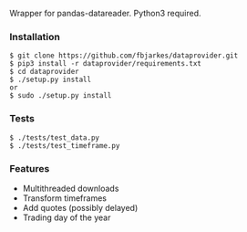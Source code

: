 Wrapper for pandas-datareader. Python3 required.

### Installation
```
$ git clone https://github.com/fbjarkes/dataprovider.git
$ pip3 install -r dataprovider/requirements.txt
$ cd dataprovider 
$ ./setup.py install
or
$ sudo ./setup.py install
```

### Tests
```
$ ./tests/test_data.py
$ ./tests/test_timeframe.py
```

### Features
* Multithreaded downloads
* Transform timeframes
* Add quotes (possibly delayed)  
* Trading day of the year
